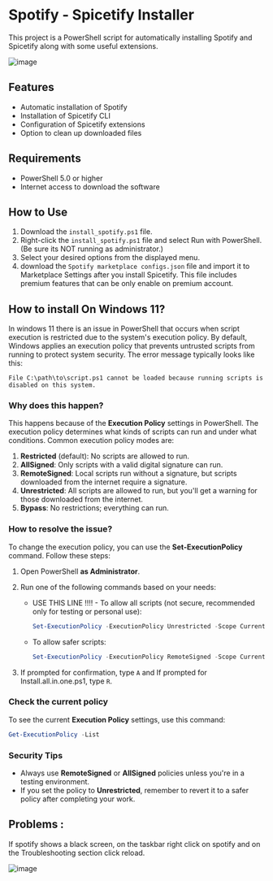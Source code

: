 # Spotify - Spicetify Installer

This project is a PowerShell script for automatically installing Spotify and Spicetify along with some useful extensions.

![image](https://github.com/user-attachments/assets/fbfc98b3-ce17-4d66-a3e2-956dabd2a226)

## Features

- Automatic installation of Spotify
- Installation of Spicetify CLI
- Configuration of Spicetify extensions
- Option to clean up downloaded files

## Requirements
- PowerShell 5.0 or higher
- Internet access to download the software

## How to Use

1. Download the `install_spotify.ps1` file.
2. Right-click the `install_spotify.ps1` file and select Run with PowerShell. (Be sure its NOT running as administrator.)
3. Select your desired options from the displayed menu.
4. download the `Spotify marketplace configs.json` file and import it to Marketplace Settings after you install Spicetify. This file includes premium features that can be only enable on premium account.

## How to install On Windows 11?

In windows 11 there is an issue in PowerShell that occurs when script execution is restricted due to the system's execution policy. By default, Windows applies an execution policy that prevents untrusted scripts from running to protect system security. The error message typically looks like this:

```
File C:\path\to\script.ps1 cannot be loaded because running scripts is disabled on this system.
```

### Why does this happen?
This happens because of the **Execution Policy** settings in PowerShell. The execution policy determines what kinds of scripts can run and under what conditions. Common execution policy modes are:

1. **Restricted** (default): No scripts are allowed to run.
2. **AllSigned**: Only scripts with a valid digital signature can run.
3. **RemoteSigned**: Local scripts run without a signature, but scripts downloaded from the internet require a signature.
4. **Unrestricted**: All scripts are allowed to run, but you'll get a warning for those downloaded from the internet.
5. **Bypass**: No restrictions; everything can run.

### How to resolve the issue?
To change the execution policy, you can use the **Set-ExecutionPolicy** command. Follow these steps:

1. Open PowerShell **as Administrator**.
2. Run one of the following commands based on your needs:

   - USE THIS LINE !!!! - To allow all scripts (not secure, recommended only for testing or personal use):
     ```powershell
     Set-ExecutionPolicy -ExecutionPolicy Unrestricted -Scope CurrentUser
     ```

   - To allow safer scripts:
     ```powershell
     Set-ExecutionPolicy -ExecutionPolicy RemoteSigned -Scope CurrentUser
     ```

3. If prompted for confirmation, type `A` and If prompted for Install.all.in.one.ps1, type `R`.

### Check the current policy
To see the current **Execution Policy** settings, use this command:
```powershell
Get-ExecutionPolicy -List
```

### Security Tips
- Always use **RemoteSigned** or **AllSigned** policies unless you're in a testing environment.
- If you set the policy to **Unrestricted**, remember to revert it to a safer policy after completing your work.

## Problems :
If spotify shows a black screen, on the taskbar right click on spotify and on the Troubleshooting section click reload.

![image](https://github.com/user-attachments/assets/6c5ebff9-1d70-4ecc-a68c-277e72fa89bb)

